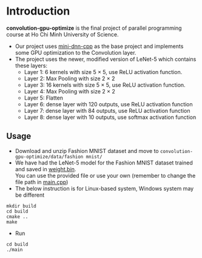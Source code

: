 # Introduction
**convolution-gpu-optimize** is the final project of parallel programming course at Ho Chi Minh University of Science.
- Our project uses [mini-dnn-cpp](https://github.com/iamhankai/mini-dnn-cpp) as the base project and implements some GPU optimization to the Convolution layer.
- The project uses the newer, modified version of LeNet-5 which contains these layers:
    - Layer 1: 6 kernels with size 5 × 5, use ReLU activation function.
    - Layer 2: Max Pooling with size 2 × 2
    - Layer 3: 16 kernels with size 5 × 5, use ReLU activation function.
    - Layer 4: Max Pooling with size 2 × 2
    - Layer 5: Flatten
    - Layer 6: dense layer with 120 outputs, use ReLU activation function
    - Layer 7: dense layer with 84 outputs, use ReLU activation function
    - Layer 8: dense layer with 10 outputs, use softmax activation function

## Usage
- Download and unzip Fashion MNIST dataset and move to `convolution-gpu-optimize/data/fashion mnist/`
- We have had the LeNet-5 model for the Fashion MNIST dataset trained and saved in [weight.bin](./parameter/weight.bin).<br>
  You can use the provided file or use your own (remember to change the file path in [main.cpp](./main.cpp))
- The below instruction is for Linux-based system, Windows system may be different 
```shell
mkdir build
cd build
cmake ..
make
```
- Run 
```shell
cd build
./main
```